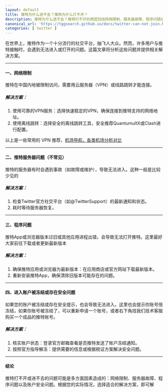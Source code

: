 ```yaml
---
layout: default
title: 推特为什么进不去？推特为什么打不开？
description: 推特为什么进不去？推特打不开的原因包括网络限制、服务器故障、程序问题或账户安全问题。本文详细分析原因并提供解决方案，如使用VPN、更新应用或检查账户状态，帮助您快速解决问题，畅享推特体验。
canonical_url: 'https://tggsearch.github.io/docs/twitter-can-not-join.html'
categories: [ twitter ]
---
```

在世界上，推特作为一个十分流行的社交平台，抽飞人大众。然而，许多用户与推特接触时，会遇到无法进入或打开的问题。这篇文章将分析这些问题并提供相关解决方案。

---

#### 一、网络限制
推特在中国内地被限制访问，需要用云服务器（VPN）或线路跳转才能连接。

##### 解决方案：
1. 使用可靠的VPN服务：选择快速稳定的VPN，确保连接到推特支持的网络地址。
2. 使用离线跳转：选择安全的离线跳转工具，安全推荐QuantumultX或Clash进行配置。

以上是一些常用的 VPN 推荐，[机场导航，各类机场分析对比](./airplane-index.html)

---

#### 二、推特服务器问题（不常见）
推特的服务器有时会遇到事故（如故障或维护），导致无法进入。这种一般是比较少见的

##### 解决方案：
1. 检查Twitter官方社交平台（如@TwitterSupport）的最新通知和状态。
2. 耗时等待服务器恢复。

---

#### 三、程序问题
推特App或浏览器版本过旧或其他应用进程出错，会导致无法打开推特。这里最好大家前往下载或者更新最新版本

##### 解决方案：
1. 确保推特应用或浏览器为最新版本：在应用商店或官方网站下载最新版本。
2. 重新安装推特App，确保清除旧版本可能存在的问题。

---

#### 四、进入账户被冻结或存在安全问题
如果您的账户被冻结或存在安全提示，也会导致无法进入。这里也会提示你账号倍冻结，如果你账号被冻结了，可以重新申请一个账号，或者右下角找我们技术客服购买一个成品的推特账号。

##### 解决方案：
1. 核实账户状态：登录官方邮箱查看是否推特发送了账户冻结通知。
2. 按照官方指导解冻：提供需要的信息或根据税证方案解决安全问题。

---

#### 结论
推特打不开或进不去的问题可能是多方面因素造成的：网络限制、服务器故障、程序问题以及账户安全问题。根据您的实际情况，选择适合的解决方案，即可解

